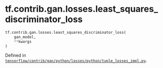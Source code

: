 <div itemscope itemtype="http://developers.google.com/ReferenceObject">
<meta itemprop="name" content="tf.contrib.gan.losses.least_squares_discriminator_loss" />
<meta itemprop="path" content="Stable" />
</div>

# tf.contrib.gan.losses.least_squares_discriminator_loss

``` python
tf.contrib.gan.losses.least_squares_discriminator_loss(
    gan_model,
    **kwargs
)
```



Defined in [`tensorflow/contrib/gan/python/losses/python/tuple_losses_impl.py`](/code/stable/tensorflow/contrib/gan/python/losses/python/tuple_losses_impl.py).


